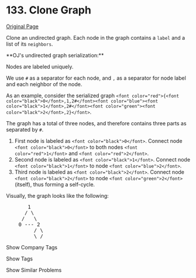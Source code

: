 # 133. Clone Graph

[Original Page](https://leetcode.com/problems/clone-graph/)

Clone an undirected graph. Each node in the graph contains a `label` and a list of its `neighbors`.

<div>  
**OJ's undirected graph serialization:**

Nodes are labeled uniquely.

We use `#` as a separator for each node, and `,` as a separator for node label and each neighbor of the node.

As an example, consider the serialized graph `<font color="red">{<font color="black">0</font>,1,2#</font><font color="blue"><font color="black">1</font>,2#</font><font color="green"><font color="black">2</font>,2}</font>`.

The graph has a total of three nodes, and therefore contains three parts as separated by `#`.

1.  First node is labeled as `<font color="black">0</font>`. Connect node `<font color="black">0</font>` to both nodes `<font color="red">1</font>` and `<font color="red">2</font>`.
2.  Second node is labeled as `<font color="black">1</font>`. Connect node `<font color="black">1</font>` to node `<font color="blue">2</font>`.
3.  Third node is labeled as `<font color="black">2</font>`. Connect node `<font color="black">2</font>` to node `<font color="green">2</font>` (itself), thus forming a self-cycle.

Visually, the graph looks like the following:

<pre>       1
      / \
     /   \
    0 --- 2
         / \
         \_/
</pre>

</div>

<div>

<div id="company_tags" class="btn btn-xs btn-warning">Show Company Tags</div>

<span class="hidebutton" style="display: none;">[Facebook](/company/facebook/)</span></div>

<div>

<div id="tags" class="btn btn-xs btn-warning">Show Tags</div>

<span class="hidebutton" style="display: none;">[Depth-first Search](/tag/depth-first-search/) [Breadth-first Search](/tag/breadth-first-search/) [Graph](/tag/graph/)</span></div>

<div>

<div id="similar" class="btn btn-xs btn-warning">Show Similar Problems</div>

<span class="hidebutton" style="display: none;">[(H) Copy List with Random Pointer](/problems/copy-list-with-random-pointer/)</span></div>